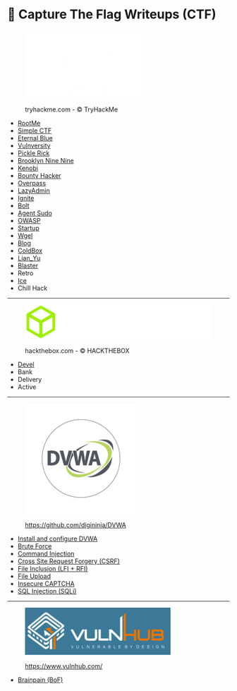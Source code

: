 # 🚩 Capture The Flag Writeups (CTF)

<div align="left" data-full-width="true">

<figure><img src=".gitbook/assets/spaces_EhofjMfYbx3gOUSReXD7_uploads_git-blob-d6717517efcd6cf2abc36234ddf89ae069267bc7_image-20230205151515316 (1).webp" alt=""><figcaption><p>tryhackme.com - © TryHackMe</p></figcaption></figure>

</div>

* [RootMe](thm/rootme.md)
* [Simple CTF](thm/simple-ctf.md)
* [Eternal Blue](thm/eternal-blue.md)
* [Vulnversity](thm/vulnversity.md)
* [Pickle Rick](thm/pickle-rick.md)
* [Brooklyn Nine Nine](thm/brooklyn-nine-nine.md)
* [Kenobi](thm/kenobi.md)
* [Bounty Hacker](thm/bounty-hacker.md)
* [Overpass](thm/overpass.md)
* [LazyAdmin](thm/lazyadmin.md)
* [Ignite](thm/ignite.md)
* [Bolt](thm/bolt.md)
* [Agent Sudo](thm/agent-sudo.md)
* [OWASP](thm/owasp/)
* [Startup](thm/startup.md)
* [Wgel](thm/wgel.md)
* [Blog](thm/blog.md)
* [ColdBox](thm/coldbox.md)
* [Lian\_Yu](thm/lian\_yu.md)
* [Blaster](thm/blaster.md)
* Retro
* [Ice](thm/ice.md)
* Chill Hack

***

<div align="left">

<figure><img src=".gitbook/assets/spaces_EhofjMfYbx3gOUSReXD7_uploads_git-blob-4d6d836c187ed06d910d94a8c98eab79e10bce11_logo-htb2 (1).webp" alt=""><figcaption><p>hackthebox.com - © HACKTHEBOX</p></figcaption></figure>

</div>

* [Devel](hackthebox/devel.md)
* Bank
* Delivery
* Active

***

<div align="left">

<figure><img src=".gitbook/assets/dvwa-logo-500x500.png" alt="" width="250"><figcaption><p><a href="https://github.com/digininja/DVWA">https://github.com/digininja/DVWA</a></p></figcaption></figure>

</div>

* [Install and configure DVWA](dvwa/install-and-configure-dvwa.md)
* [Brute Force](dvwa/brute-force.md)
* [Command Injection](dvwa/command-injection.md)
* [Cross Site Request Forgery (CSRF)](dvwa/csrf.md)
* [File Inclusion (LFI + RFI)](dvwa/file-inclusion.md)
* [File Upload](dvwa/file-upload.md)
* [Insecure CAPTCHA](dvwa/insecure-captcha.md)
* [SQL Injection (SQLi)](dvwa/sql-injection.md)

***

<div align="left">

<figure><img src=".gitbook/assets/image (226).png" alt="" width="330"><figcaption><p><a href="https://www.vulnhub.com/">https://www.vulnhub.com/</a></p></figcaption></figure>

</div>

* [Brainpain (BoF)](vulnhub/brainpain-bof.md)
